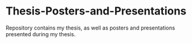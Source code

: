 # Thesis-Posters-and-Presentations
Repository contains my thesis, as well as posters and presentations presented during my thesis.

